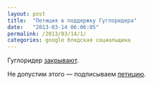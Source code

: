 ```yaml
---
layout: post
title:  "Петиция в поддержку Гуглоридера"
date:   "2013-03-14 06:06:05"
permalink: /2013/03/14/1/
categories: google блядская социальщина
---
```


Гуглоридер [закрывают](http://habrahabr.ru/post/172665/).

Не допустим этого — подписываем
[петицию](https://www.change.org/petitions/google-keep-google-reader-running).
